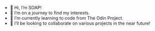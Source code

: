 - 👋 Hi, I’m SOAP!
- 👀 I’m on a journey to find my interests.
- 🌱 I’m currently learning to code from The Odin Project.
- 💞️ I’ll be looking to collaborate on various projects in the near future!

<!---
SOAP0206/SOAP0206 is a ✨ special ✨ repository because its `README.md` (this file) appears on your GitHub profile.
You can click the Preview link to take a look at your changes.
--->
